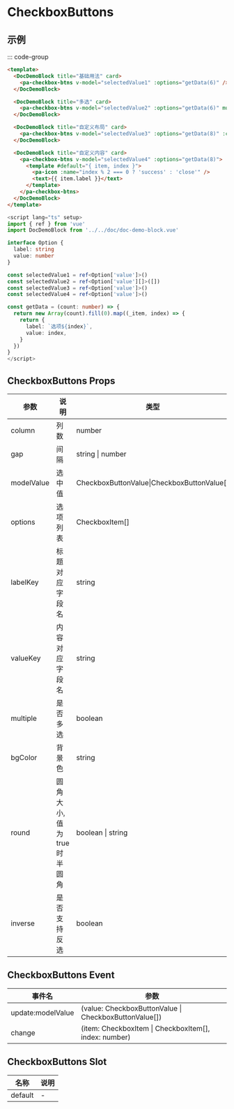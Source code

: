 # CheckboxButtons

## 示例

<!--codes start-->

::: code-group

```html [template]
<template>
  <DocDemoBlock title="基础用法" card>
    <pa-checkbox-btns v-model="selectedValue1" :options="getData(6)" />
  </DocDemoBlock>

  <DocDemoBlock title="多选" card>
    <pa-checkbox-btns v-model="selectedValue2" :options="getData(6)" multiple />
  </DocDemoBlock>

  <DocDemoBlock title="自定义布局" card>
    <pa-checkbox-btns v-model="selectedValue3" :options="getData(8)" :column="4" gap="10" round />
  </DocDemoBlock>

  <DocDemoBlock title="自定义内容" card>
    <pa-checkbox-btns v-model="selectedValue4" :options="getData(8)">
      <template #default="{ item, index }">
        <pa-icon :name="index % 2 === 0 ? 'success' : 'close'" />
        <text>{{ item.label }}</text>
      </template>
    </pa-checkbox-btns>
  </DocDemoBlock>
</template>
```
```ts [script]
<script lang="ts" setup>
import { ref } from 'vue'
import DocDemoBlock from '../../doc/doc-demo-block.vue'

interface Option {
  label: string
  value: number
}

const selectedValue1 = ref<Option['value']>()
const selectedValue2 = ref<Option['value'][]>([])
const selectedValue3 = ref<Option['value']>()
const selectedValue4 = ref<Option['value']>()

const getData = (count: number) => {
  return new Array(count).fill(0).map((_item, index) => {
    return {
      label: `选项${index}`,
      value: index,
    }
  })
}
</script>
```

<!--codes end-->

## CheckboxButtons Props

<!--props start-->

| 参数 | 说明 | 类型 | 默认值 |
| --- | ----- | --- | --- |
| column | 列数 | number |  3 |
| gap | 间隔 | string \| number |  20 |
| modelValue | 选中值 | CheckboxButtonValue\|CheckboxButtonValue[] | - |
| options | 选项列表 | CheckboxItem[] |  () => [] |
| labelKey | 标题对应字段名 | string |  'label' |
| valueKey | 内容对应字段名 | string |  'value' |
| multiple | 是否多选 | boolean |  false |
| bgColor | 背景色 | string |  '#F2F3F5' |
| round | 圆角大小, 值为true时半圆角 | boolean \| string |  '4rpx' |
| inverse | 是否支持反选 | boolean |  true |

<!--props end-->

## CheckboxButtons Event

<!--event start-->

| 事件名 | 参数 |
| --- | --- |
| update:modelValue | (value: CheckboxButtonValue \| CheckboxButtonValue[])  |
| change | (item: CheckboxItem \| CheckboxItem[], index: number)  |

<!--event end-->

## CheckboxButtons Slot

<!--slot start-->

| 名称 | 说明 |
| --- | --- |
| default | - |

<!--slot end-->

